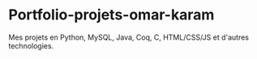 # Portfolio-projets-omar-karam
Mes projets en Python, MySQL, Java, Coq, C, HTML/CSS/JS et d'autres technologies.
